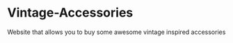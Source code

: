 Vintage-Accessories
===================

Website that allows you to buy some awesome vintage inspired accessories
